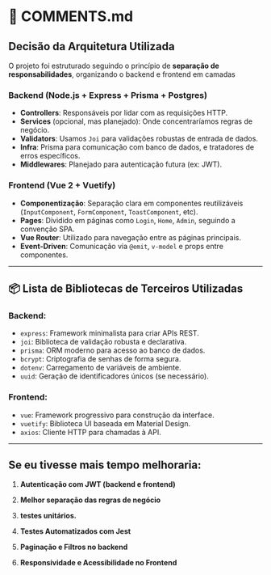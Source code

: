 # 📄 COMMENTS.md

## Decisão da Arquitetura Utilizada

O projeto foi estruturado seguindo o princípio de **separação de responsabilidades**, organizando o backend e frontend em camadas

### Backend (Node.js + Express + Prisma + Postgres)

- **Controllers**: Responsáveis por lidar com as requisições HTTP.
- **Services** (opcional, mas planejado): Onde concentraríamos regras de negócio.
- **Validators**: Usamos `Joi` para validações robustas de entrada de dados.
- **Infra**: Prisma para comunicação com banco de dados, e tratadores de erros específicos.
- **Middlewares**: Planejado para autenticação futura (ex: JWT).

### Frontend (Vue 2 + Vuetify)

- **Componentização**: Separação clara em componentes reutilizáveis (`InputComponent`, `FormComponent`, `ToastComponent`, etc).
- **Pages**: Dividido em páginas como `Login`, `Home`, `Admin`, seguindo a convenção SPA.
- **Vue Router**: Utilizado para navegação entre as páginas principais.
- **Event-Driven**: Comunicação via `@emit`, `v-model` e props entre componentes.

---

## 📦 Lista de Bibliotecas de Terceiros Utilizadas

### Backend:

- `express`: Framework minimalista para criar APIs REST.
- `joi`: Biblioteca de validação robusta e declarativa.
- `prisma`: ORM moderno para acesso ao banco de dados.
- `bcrypt`: Criptografia de senhas de forma segura.
- `dotenv`: Carregamento de variáveis de ambiente.
- `uuid`: Geração de identificadores únicos (se necessário).

### Frontend:

- `vue`: Framework progressivo para construção da interface.
- `vuetify`: Biblioteca UI baseada em Material Design.
- `axios`: Cliente HTTP para chamadas à API.

---

## Se eu tivesse mais tempo melhoraria:

1. **Autenticação com JWT (backend e frontend)**

2. **Melhor separação das regras de negócio**  

2. **testes unitários.**  

3. **Testes Automatizados com Jest**  

4. **Paginação e Filtros no backend**  

5. **Responsividade e Acessibilidade no Frontend**  
